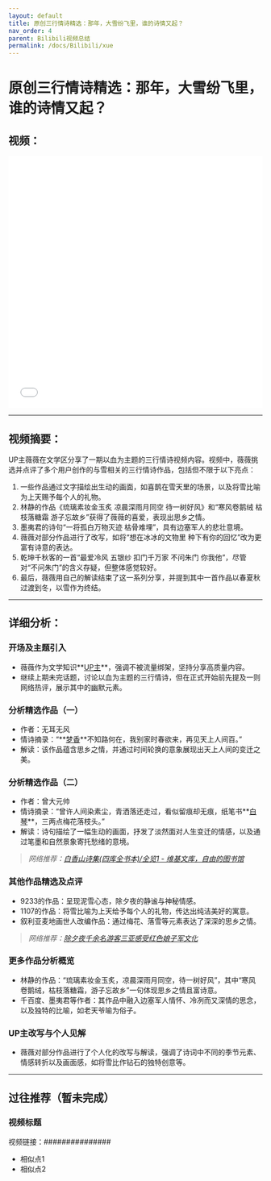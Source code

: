 ```yaml
---
layout: default
title: 原创三行情诗精选：那年，大雪纷飞里，谁的诗情又起？
nav_order: 4
parent: Bilibili视频总结
permalink: /docs/Bilibili/xue
---
```



# 原创三行情诗精选：那年，大雪纷飞里，谁的诗情又起？

## 视频：

<iframe src="//player.bilibili.com/player.html?aid=623717179&bvid=BV1VA4m137sV&cid=1447301564&page=1&high_quality=1"  width="100%" height="500" scrolling="no" border="0" frameborder="no" framespacing="0" allowfullscreen="true"> </iframe>

---

## 视频摘要：

UP主薇薇在文学区分享了一期以血为主题的三行情诗视频内容。视频中，薇薇挑选并点评了多个用户创作的与雪相关的三行情诗作品，包括但不限于以下亮点：

1. 一些作品通过文字描绘出生动的画面，如喜鹊在雪天里的场景，以及将雪比喻为上天赐予每个人的礼物。
2. 林静的作品《琉璃素妆金玉炙 凉晨深雨月同空 待一树好风》和“寒风卷鹅绒 枯枝落糖霜 游子忘故乡”获得了薇薇的喜爱，表现出思乡之情。
3. 墨夷君的诗句“一将孤白万物灭迹 枯骨难埋”，具有边塞军人的悲壮意境。
4. 薇薇对部分作品进行了改写，如将“想在冰冰的文物里 种下有你的回忆”改为更富有诗意的表达。
5. 乾坤千秋客的一首“最爱冷风 五银纱 扣门千万家 不问朱门 你我他”，尽管对“不问朱门”的含义存疑，但整体感觉较好。
6. 最后，薇薇用自己的解读结束了这一系列分享，并提到其中一首作品以春夏秋过渡到冬，以雪作为终结。

---

## 详细分析：

### 开场及主题引入
- 薇薇作为文学知识**[UP主](https://zh.wikipedia.org/w/index.php?title=Up%E4%B8%BB&spm=5176.28103460.0.0.55503f99pZxkyY)**，强调不被流量绑架，坚持分享高质量内容。
- 继续上期未完话题，讨论以血为主题的三行情诗，但在正式开始前先提及一则网络热评，展示其中的幽默元素。

### 分析精选作品（一）
- 作者：无耳无风
- 情诗摘录：“**[梦香](https://zh.wikipedia.org/w/index.php?search=%E6%A2%A6%E9%A6%99)**不知路何在，我别家时春欲来，再见天上人间百。”
- 解读：该作品蕴含思乡之情，并通过时间轮换的意象展现出天上人间的变迁之美。

### 分析精选作品（二）
- 作者：曾大元帅
- 情诗摘录：“曾许人间染素尘，青洒落还走过，看似留痕却无痕，纸笔书**[白琴](https://zh.wikipedia.org/w/index.php?search=%E6%A2%A6%E9%A6%99)**，三两点梅花落枝头。”
- 解读：诗句描绘了一幅生动的画面，抒发了淡然面对人生变迁的情感，以及通过笔墨和自然景象寄托愁绪的意境。
> *网络推荐：[白香山诗集(四库全书本)/全览1 - 维基文库，自由的图书馆](https://zh.wikisource.org/zh-hans/%E7%99%BD%E9%A6%99%E5%B1%B1%E8%A9%A9%E9%9B%86_(%E5%9B%9B%E5%BA%AB%E5%85%A8%E6%9B%B8%E6%9C%AC)/%E5%85%A8%E8%A6%BD1)*

### 其他作品精选及点评
- 9233的作品：呈现泥雪心态，除夕夜的静谧与神秘情感。
- 1107的作品：将雪比喻为上天给予每个人的礼物，传达出纯洁美好的寓意。
- 叙利亚麦地画世人改编作品：通过梅花、落雪等元素表达了深深的思乡之情。

> *网络推荐：[除夕夜千余名游客三亚感受红色娘子军文化](http://m.xinhuanet.com/hq/2019-02/06/c_1124089621.htm)*


### 更多作品分析概览
- 林静的作品：“琉璃素妆金玉炙，凉晨深雨月同空，待一树好风”，其中“寒风卷鹅绒，枯枝落糖霜，游子忘故乡”一句体现思乡之情且富诗意。
- 千百度、墨夷君等作者：其作品中融入边塞军人情怀、冷冽而又深情的思念，以及独特的比喻，如老天爷喻为俗子。

### UP主改写与个人见解
- 薇薇对部分作品进行了个人化的改写与解读，强调了诗词中不同的季节元素、情感转折以及画面感，如将雪比作钻石的独特创意等。


---

## 过往推荐（暂未完成）

###  视频标题

视频链接：###############

- 相似点1
- 相似点2 

